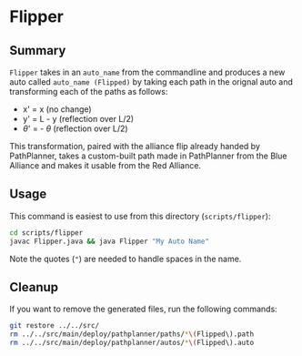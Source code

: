 # Flipper
## Summary
`Flipper` takes in an `auto_name` from the commandline and produces a new auto called 
`auto_name (Flipped)` by taking each path in the orignal auto and transforming each of
the paths as follows:
- x' = x (no change)
- y' = L - y (reflection over L/2)
- $\theta$' = - $\theta$ (reflection over L/2)

This transformation, paired with the alliance flip already handed by PathPlanner, takes a custom-built path made in PathPlanner from the Blue Alliance and makes it usable from
the Red Alliance.

## Usage
This command is easiest to use from this directory (`scripts/flipper`):
```bash
cd scripts/flipper
javac Flipper.java && java Flipper "My Auto Name"
```
Note the quotes (`"`) are needed to handle spaces in the name.

## Cleanup
If you want to remove the generated files, run the following commands:
```bash
git restore ../../src/
rm ../../src/main/deploy/pathplanner/paths/*\(Flipped\).path 
rm ../../src/main/deploy/pathplanner/autos/*\(Flipped\).auto
```